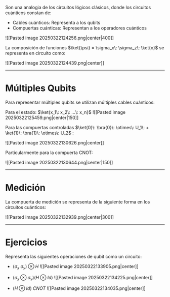 
Son una analogia de los circuitos lógicos clásicos, donde los circuitos cuánticos constan de:
- Cables cuánticos: Representa a los qubits
- Compuertas cuánticas: Representan a los operadores cuánticos

![[Pasted image 20250322124256.png|center|400]]

La composición de funciones  $\ket{\psi} = \sigma_x\: \sigma_z\: \ket{x}$  se representa en circuito como:

![[Pasted image 20250322124439.png|center]]

___
# Múltiples Qubits

Para representar múltiples qubits se utilizan múltiples cables cuánticos:

Para el estado: $\ket{x_1\: x_2\: ...\: x_n}$
![[Pasted image 20250322125459.png|center|150]]

Para las compuertas controladas  $\ket{0}\: \bra{0}\: \otimes\: U_1\: + \ket{1}\: \bra{1}\: \otimes\: U_2$ :

![[Pasted image 20250322130626.png|center]]

Particularmente para la compuerta CNOT:

![[Pasted image 20250322130644.png|center|150]]

___
# Medición

La compuerta de medición se representa de la siguiente forma en los circuitos cuánticos:

![[Pasted image 20250322132939.png|center|300]]

___
# Ejercicios

Representa las siguientes operaciones de qubit como un circuito:

- $\Big( \sigma_x\: \sigma_y \Big) \otimes H$
![[Pasted image 20250322133905.png|center]]
- $\Big(\sigma_x \otimes \sigma_y \Big) \Big( H \otimes Id  \Big)$
![[Pasted image 20250322134225.png|center]]

- $\Big( H \otimes Id \Big)\: CNOT$
![[Pasted image 20250322134035.png|center]]
